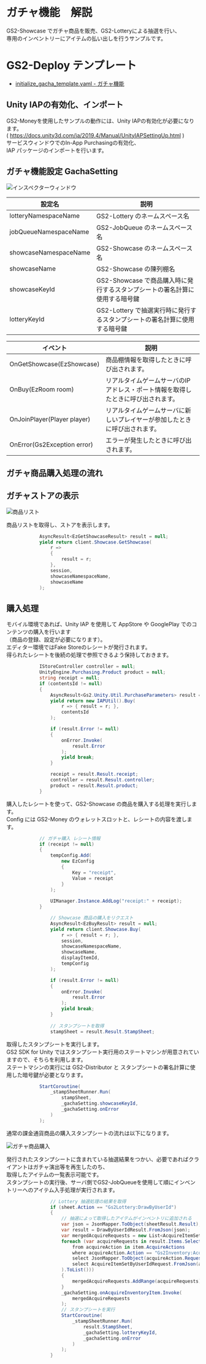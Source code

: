 # ガチャ機能　解説

GS2-Showcase でガチャ商品を販売、GS2-Lotteryによる抽選を行い、  
専用のインベントリーにアイテムの払い出しを行うサンプルです。

# GS2-Deploy テンプレート

- [initialize_gacha_template.yaml - ガチャ機能](Templates/initialize_gacha_template.yaml)

## Unity IAPの有効化、インポート

GS2-Moneyを使用したサンプルの動作には、Unity IAPの有効化が必要になります。  
( https://docs.unity3d.com/ja/2019.4/Manual/UnityIAPSettingUp.html )  
サービスウィンドウでのIn-App Purchasingの有効化、  
IAP パッケージのインポートを行います。

## ガチャ機能設定 GachaSetting

![インスペクターウィンドウ](Gacha.png)

| 設定名 | 説明 |
|---|---|
| lotteryNamespaceName | GS2-Lottery のネームスペース名 |
| jobQueueNamespaceName | GS2-JobQueue のネームスペース名 |
| showcaseNamespaceName | GS2-Showcase のネームスペース名 |
| showcaseName | GS2-Showcase の陳列棚名 |
| showcaseKeyId | GS2-Showcase で商品購入時に発行するスタンプシートの署名計算に使用する暗号鍵 |
| lotteryKeyId | GS2-Lottery で抽選実行時に発行するスタンプシートの署名計算に使用する暗号鍵 |

| イベント | 説明 |
|---|---|
| OnGetShowcase(EzShowcase) | 商品棚情報を取得したときに呼び出されます。 |
| OnBuy(EzRoom room) | リアルタイムゲームサーバのIPアドレス・ポート情報を取得したときに呼び出されます。 |
| OnJoinPlayer(Player player) | リアルタイムゲームサーバに新しいプレイヤーが参加したときに呼び出されます。 |
| OnError(Gs2Exception error) | エラーが発生したときに呼び出されます。 |

## ガチャ商品購入処理の流れ

## ガチャストアの表示

![商品リスト](GachaList.png)

商品リストを取得し、ストアを表示します。
```c#
            AsyncResult<EzGetShowcaseResult> result = null;
            yield return client.Showcase.GetShowcase(
                r =>
                {
                    result = r;
                },
                session,
                showcaseNamespaceName,
                showcaseName
            );
```

## 購入処理

モバイル環境であれば、Unity IAP を使用して AppStore や GooglePlay でのコンテンツの購入を行います  
（商品の登録、設定が必要になります）。  
エディター環境ではFake Storeのレシートが発行されます。  
得られたレシートを後続の処理で参照できるよう保持しておきます。
```c#
            IStoreController controller = null;
            UnityEngine.Purchasing.Product product = null;
            string receipt = null;
            if (contentsId != null)
            {
                AsyncResult<Gs2.Unity.Util.PurchaseParameters> result = null;
                yield return new IAPUtil().Buy(
                    r => { result = r; },
                    contentsId
                );

                if (result.Error != null)
                {
                    onError.Invoke(
                        result.Error
                    );
                    yield break;
                }

                receipt = result.Result.receipt;
                controller = result.Result.controller;
                product = result.Result.product;
            }
```

購入したレシートを使って、GS2-Showcase の商品を購入する処理を実行します。  
Config には GS2-Money のウォレットスロットと、レシートの内容を渡します。
```c#
            // ガチャ購入 レシート情報
            if (receipt != null)
            {
                tempConfig.Add(
                    new EzConfig
                    {
                        Key = "receipt", 
                        Value = receipt
                    }
                );
                
                UIManager.Instance.AddLog("receipt:" + receipt);
            }
```

```c#
                // Showcase 商品の購入をリクエスト
                AsyncResult<EzBuyResult> result = null;
                yield return client.Showcase.Buy(
                    r => { result = r; },
                    session,
                    showcaseNamespaceName,
                    showcaseName,
                    displayItemId,
                    tempConfig
                );

                if (result.Error != null)
                {
                    onError.Invoke(
                        result.Error
                    );
                    yield break;
                }
                
                // スタンプシートを取得
                stampSheet = result.Result.StampSheet;
```
取得したスタンプシートを実行します。  
GS2 SDK for Unity ではスタンプシート実行用のステートマシンが用意されていますので、そちらを利用します。  
ステートマシンの実行には GS2-Distributor と スタンプシートの署名計算に使用した暗号鍵が必要となります。

```c#
            StartCoroutine(
                _stampSheetRunner.Run(
                    stampSheet,
                    _gachaSetting.showcaseKeyId,
                    _gachaSetting.onError
                )
            );
```

通常の課金通貨商品の購入スタンプシートの流れは以下になります。

![ガチャ商品購入](GachaStore.png)

発行されたスタンプシートに含まれている抽選結果をつかい、必要であればクライアントはガチャ演出等を再生したのち、  
取得したアイテムの一覧表示可能です。  
スタンプシートの実行後、サーバ側でGS2-JobQueueを使用して順にインベントリーへのアイテム入手処理が実行されます。

```c#
                // Lottery 抽選処理の結果を取得
                if (sheet.Action == "Gs2Lottery:DrawByUserId")
                {
                    // 抽選によって取得したアイテムがインベントリに追加される
                    var json = JsonMapper.ToObject(sheetResult.Result);
                    var result = DrawByUserIdResult.FromJson(json);
                    var mergedAcquireRequests = new List<AcquireItemSetByUserIdRequest>();
                    foreach (var acquireRequests in result.Items.Select(item => (
                        from acquireAction in item.AcquireActions 
                        where acquireAction.Action == "Gs2Inventory:AcquireItemSetByUserId" 
                        select JsonMapper.ToObject(acquireAction.Request) into acquireJson 
                        select AcquireItemSetByUserIdRequest.FromJson(acquireJson)
                    ).ToList()))
                    {
                        mergedAcquireRequests.AddRange(acquireRequests);
                    }
                    _gachaSetting.onAcquireInventoryItem.Invoke(
                        mergedAcquireRequests
                    );
                    // スタンプシートを実行
                    StartCoroutine(
                        _stampSheetRunner.Run(
                            result.StampSheet,
                            _gachaSetting.lotteryKeyId,
                            _gachaSetting.onError
                        )
                    );
                }
```